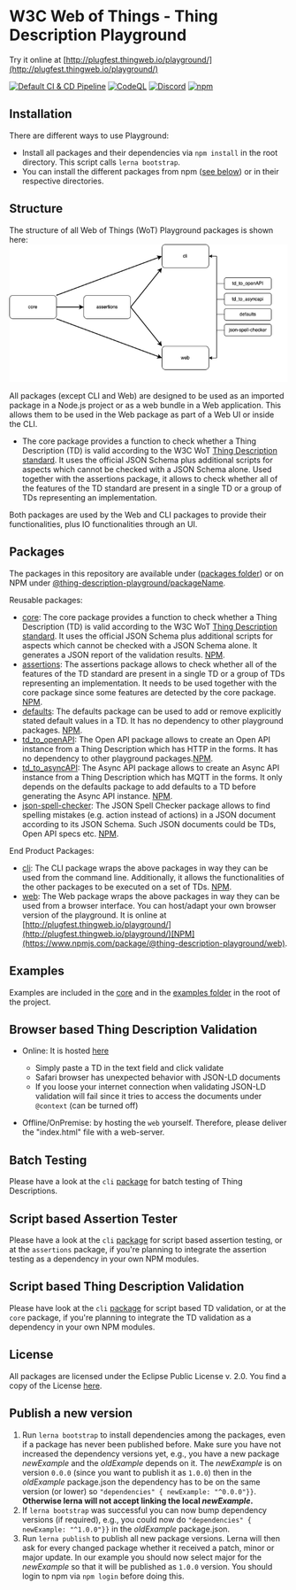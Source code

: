 # W3C Web of Things - Thing Description Playground

Try it online at [http://plugfest.thingweb.io/playground/](http://plugfest.thingweb.io/playground/)

[![Default CI & CD Pipeline](https://github.com/thingweb/thingweb-playground/actions/workflows/ci-cd.yaml/badge.svg)](https://github.com/thingweb/thingweb-playground/actions/workflows/ci-cd.yaml)
[![CodeQL](https://github.com/thingweb/thingweb-playground/actions/workflows/codeql-analysis.yml/badge.svg)](https://github.com/thingweb/thingweb-playground/actions/workflows/codeql-analysis.yml)
[![Discord](https://img.shields.io/badge/Discord-7289DA?logo=discord&logoColor=white&label=td-playground)](https://discord.gg/9yaFmkJ9GT)
[<img alt="npm" src="https://img.shields.io/npm/dw/@thing-description-playground/core">](https://npm-stat.com/charts.html?package=%2540thing-description-playground%252Fcore)

## Installation

There are different ways to use Playground:

-   Install all packages and their dependencies via `npm install` in the root directory. This script calls `lerna bootstrap`.
-   You can install the different packages from npm ([see below](./packages)) or in their respective directories.

## Structure

The structure of all Web of Things (WoT) Playground packages is shown here: ![packageStructure](images/playground-structure.png)  

All packages (except CLI and Web) are designed to be used as an imported package in a Node.js project or as a web bundle in a Web application. 
This allows them to be used in the Web package as part of a Web UI or inside the CLI.

- The core package provides a function to check whether a Thing Description (TD) is valid according to the W3C WoT [Thing Description standard](https://w3c.github.io/wot-thing-description/#).
It uses the official JSON Schema plus additional scripts for aspects which cannot be checked with a JSON Schema alone.
Used together with the assertions package, it allows to check whether all of the features of the TD standard are present in a single TD or a group of TDs representing an implementation.


Both packages are used by the Web and CLI packages to provide their functionalities, plus IO functionalities through an UI.

## Packages

The packages in this repository  are available under ([packages folder](./packages)) or on NPM under [@thing-description-playground/packageName](https://www.npmjs.com/search?q=%40thing-description-playground). 

Reusable packages:

-   [core](./packages/core/): The core package provides a function to check whether a Thing Description (TD) is valid according to the W3C WoT [Thing Description standard](https://w3c.github.io/wot-thing-description/#).
It uses the official JSON Schema plus additional scripts for aspects which cannot be checked with a JSON Schema alone. It generates a JSON report of the validation results. [NPM](https://www.npmjs.com/package/@thing-description-playground/core).
-   [assertions](./packages/assertions/): The assertions package allows to check whether all of the features of the TD standard are present in a single TD or a group of TDs representing an implementation. It needs to be used together with the core package since some features are detected by the core package. [NPM](https://www.npmjs.com/package/@thing-description-playground/assertions).
-   [defaults](./packages/defaults/): The defaults package can be used to add or remove explicitly stated default values in a TD. It has no dependency to other playground packages. [NPM](https://www.npmjs.com/package/@thing-description-playground/defaults).
-   [td_to_openAPI](./packages/td_to_openAPI): The Open API package allows to create an Open API instance from a Thing Description which has HTTP in the forms. It has no dependency to other playground packages.[NPM](https://www.npmjs.com/package/@thing-description-playground/td_to_openapi).
-   [td_to_asyncAPI](./packages/td_to_openAPI): The Async API package allows to create an Async API instance from a Thing Description which has MQTT in the forms. It only depends on the defaults package to add defaults to a TD before generating the Async API instance. [NPM](https://www.npmjs.com/package/@thing-description-playground/td_to_asyncapi).
-   [json-spell-checker](./packages/json-spell-checker): The JSON Spell Checker package allows to find spelling mistakes (e.g. action instead of actions) in a JSON document according to its JSON Schema. Such JSON documents could be TDs, Open API specs etc. [NPM](https://www.npmjs.com/package/@thing-description-playground/json-spell-checker).

End Product Packages: 
-   [cli](./packages/cli/): The CLI package wraps the above packages in way they can be used from the command line. Additionally, it allows the functionalities of the other packages to be executed on a set of TDs. [NPM](https://www.npmjs.com/package/@thing-description-playground/cli).
-   [web](./packages/web/): The Web package wraps the above packages in way they can be used from a browser interface. You can host/adapt your own browser version of the playground. It is online at [http://plugfest.thingweb.io/playground/](http://plugfest.thingweb.io/playground/)[NPM](https://www.npmjs.com/package/@thing-description-playground/web).

## Examples

Examples are included in the [core](./packages/core/examples) and in the [examples folder](./examples) in the root of the project.

## Browser based Thing Description Validation

-   Online: It is hosted [here](http://plugfest.thingweb.io/playground/)

    -   Simply paste a TD in the text field and click validate
    -   Safari browser has unexpected behavior with JSON-LD documents
    -   If you loose your internet connection when validating JSON-LD validation will fail since it tries to access the documents under `@context` (can be turned off)

-   Offline/OnPremise: by hosting the `web` yourself. Therefore, please deliver the "index.html" file with a web-server.

## Batch Testing

Please have a look at the `cli` [package](https://github.com/eclipse/thingweb.td-playground/tree/master/packages/cli#batch-testing) for batch testing of Thing Descriptions.

## Script based Assertion Tester

Please have a look at the `cli` [package](https://github.com/eclipse/thingweb.td-playground/tree/master/packages/cli#script-based-assertion-tester--a-parameter) for script based assertion testing, or at the `assertions` package, if you're planning to integrate the assertion testing as a dependency in your own NPM modules.

## Script based Thing Description Validation

Please have look at the `cli` [package](https://github.com/eclipse/thingweb.td-playground/tree/master/packages/cli#script-based-thing-description-validation) for script based TD validation, or at the `core` package, if you're planning to integrate the TD validation as a dependency in your own NPM modules.

## License

All packages are licensed under the Eclipse Public License v. 2.0. You find a copy of the License [here](./LICENSE.md).

## Publish a new version

1. Run `lerna bootstrap` to install dependencies among the packages, even if a package has never been published before. Make sure you have not increased the dependency versions yet, e.g., you have a new package _newExample_ and the _oldExample_ depends on it. The _newExample_ is on version `0.0.0` (since you want to publish it as `1.0.0`) then in the _oldExample_ package.json the dependency has to be on the same version (or lower) so `"dependencies" { newExample: "^0.0.0"}}`. **Otherwise lerna will not accept linking the local _newExample_.**
2. If `lerna bootstrap` was successful you can now bump dependency versions (if required), e.g., you could now do `"dependencies" { newExample: "^1.0.0"}}` in the _oldExample_ package.json.
3. Run `lerna publish` to publish all new package versions. Lerna will then ask for every changed package whether it received a patch, minor or major update. In our example you should now select major for the _newExample_ so that it will be published as `1.0.0` version. You should login to npm via `npm login` before doing this.
